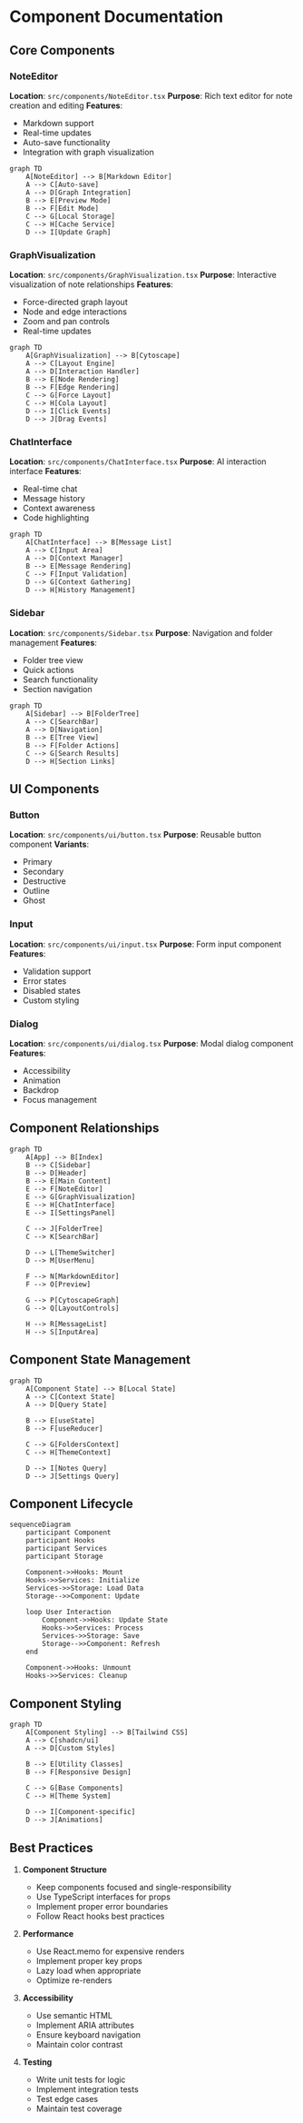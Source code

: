 # Component Documentation

## Core Components

### NoteEditor
**Location**: `src/components/NoteEditor.tsx`
**Purpose**: Rich text editor for note creation and editing
**Features**:
- Markdown support
- Real-time updates
- Auto-save functionality
- Integration with graph visualization

```mermaid
graph TD
    A[NoteEditor] --> B[Markdown Editor]
    A --> C[Auto-save]
    A --> D[Graph Integration]
    B --> E[Preview Mode]
    B --> F[Edit Mode]
    C --> G[Local Storage]
    C --> H[Cache Service]
    D --> I[Update Graph]
```

### GraphVisualization
**Location**: `src/components/GraphVisualization.tsx`
**Purpose**: Interactive visualization of note relationships
**Features**:
- Force-directed graph layout
- Node and edge interactions
- Zoom and pan controls
- Real-time updates

```mermaid
graph TD
    A[GraphVisualization] --> B[Cytoscape]
    A --> C[Layout Engine]
    A --> D[Interaction Handler]
    B --> E[Node Rendering]
    B --> F[Edge Rendering]
    C --> G[Force Layout]
    C --> H[Cola Layout]
    D --> I[Click Events]
    D --> J[Drag Events]
```

### ChatInterface
**Location**: `src/components/ChatInterface.tsx`
**Purpose**: AI interaction interface
**Features**:
- Real-time chat
- Message history
- Context awareness
- Code highlighting

```mermaid
graph TD
    A[ChatInterface] --> B[Message List]
    A --> C[Input Area]
    A --> D[Context Manager]
    B --> E[Message Rendering]
    C --> F[Input Validation]
    D --> G[Context Gathering]
    D --> H[History Management]
```

### Sidebar
**Location**: `src/components/Sidebar.tsx`
**Purpose**: Navigation and folder management
**Features**:
- Folder tree view
- Quick actions
- Search functionality
- Section navigation

```mermaid
graph TD
    A[Sidebar] --> B[FolderTree]
    A --> C[SearchBar]
    A --> D[Navigation]
    B --> E[Tree View]
    B --> F[Folder Actions]
    C --> G[Search Results]
    D --> H[Section Links]
```

## UI Components

### Button
**Location**: `src/components/ui/button.tsx`
**Purpose**: Reusable button component
**Variants**:
- Primary
- Secondary
- Destructive
- Outline
- Ghost

### Input
**Location**: `src/components/ui/input.tsx`
**Purpose**: Form input component
**Features**:
- Validation support
- Error states
- Disabled states
- Custom styling

### Dialog
**Location**: `src/components/ui/dialog.tsx`
**Purpose**: Modal dialog component
**Features**:
- Accessibility
- Animation
- Backdrop
- Focus management

## Component Relationships

```mermaid
graph TD
    A[App] --> B[Index]
    B --> C[Sidebar]
    B --> D[Header]
    B --> E[Main Content]
    E --> F[NoteEditor]
    E --> G[GraphVisualization]
    E --> H[ChatInterface]
    E --> I[SettingsPanel]
    
    C --> J[FolderTree]
    C --> K[SearchBar]
    
    D --> L[ThemeSwitcher]
    D --> M[UserMenu]
    
    F --> N[MarkdownEditor]
    F --> O[Preview]
    
    G --> P[CytoscapeGraph]
    G --> Q[LayoutControls]
    
    H --> R[MessageList]
    H --> S[InputArea]
```

## Component State Management

```mermaid
graph TD
    A[Component State] --> B[Local State]
    A --> C[Context State]
    A --> D[Query State]
    
    B --> E[useState]
    B --> F[useReducer]
    
    C --> G[FoldersContext]
    C --> H[ThemeContext]
    
    D --> I[Notes Query]
    D --> J[Settings Query]
```

## Component Lifecycle

```mermaid
sequenceDiagram
    participant Component
    participant Hooks
    participant Services
    participant Storage
    
    Component->>Hooks: Mount
    Hooks->>Services: Initialize
    Services->>Storage: Load Data
    Storage-->>Component: Update
    
    loop User Interaction
        Component->>Hooks: Update State
        Hooks->>Services: Process
        Services->>Storage: Save
        Storage-->>Component: Refresh
    end
    
    Component->>Hooks: Unmount
    Hooks->>Services: Cleanup
```

## Component Styling

```mermaid
graph TD
    A[Component Styling] --> B[Tailwind CSS]
    A --> C[shadcn/ui]
    A --> D[Custom Styles]
    
    B --> E[Utility Classes]
    B --> F[Responsive Design]
    
    C --> G[Base Components]
    C --> H[Theme System]
    
    D --> I[Component-specific]
    D --> J[Animations]
```

## Best Practices

1. **Component Structure**
   - Keep components focused and single-responsibility
   - Use TypeScript interfaces for props
   - Implement proper error boundaries
   - Follow React hooks best practices

2. **Performance**
   - Use React.memo for expensive renders
   - Implement proper key props
   - Lazy load when appropriate
   - Optimize re-renders

3. **Accessibility**
   - Use semantic HTML
   - Implement ARIA attributes
   - Ensure keyboard navigation
   - Maintain color contrast

4. **Testing**
   - Write unit tests for logic
   - Implement integration tests
   - Test edge cases
   - Maintain test coverage 